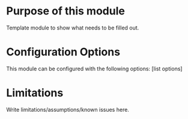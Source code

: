 # Purpose of this module
Template module to show what needs to be filled out.

# Configuration Options
This module can be configured with the following options:
[list options]

# Limitations
Write limitations/assumptions/known issues here.
